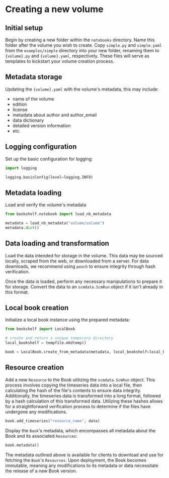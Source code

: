 # Creating a new volume

## Initial setup

Begin by creating a new folder within the `notebooks` directory. Name this folder after the volume
you wish to create. Copy `simple.py` and `simple.yaml` from the `examples/simple` directory into your
new folder, renaming them to `{volume}.py` and `{volume}.yaml`, respectively. These files will serve
as templates to kickstart your volume creation process.

## Metadata storage

Updating the `{volume}.yaml` with the volume's metadata, this may include:

- name of the volume
- edition
- license
- metadata about author and author_email
- data dictionary
- detailed version information
- etc.

## Logging configuration

Set up the basic configuration for logging:

```python
import logging

logging.basicConfig(level=logging.INFO)
```

## Metadata loading

Load and verify the volume's metadata

```python
from bookshelf.notebook import load_nb_metadata

metadata = load_nb_metadata("volume/volume")
metadata.dict()
```

## Data loading and transformation

Load the data intended for storage in the volume. This data may be sourced locally,
scraped from the web, or downloaded from a server. For data downloads, we recommend
using `pooch` to ensure integrity through hash verification.

Once the data is loaded, perform any necessary manipulations to prepare it for storage.
Convert the data to an `scmdata.ScmRun` object if it isn't already in this format.

## Local book creation

Initialize a local book instance using the prepared metadata:

```python
from bookshelf import LocalBook

# create and return a unique temporary directory
local_bookshelf = tempfile.mkdtemp()

book = LocalBook.create_from_metadata(metadata, local_bookshelf=local_bookshelf)
```

## Resource creation

Add a new `Resource` to the Book utilizing the `scmdata.ScmRun` object. This process involves copying
the timeseries data into a local file, then calculating the hash of the file's contents to ensure data
integrity. Additionally, the timeseries data is transformed into a long format, followed by a hash
calculation of this transformed data. Utilizing these hashes allows for a straightforward verification
process to determine if the files have undergone any modifications.

```python
book.add_timeseries("resource_name", data)
```

Display the `Book`'s metadata, which encompasses all metadata about the Book and its associated
`Resources`:

```python
book.metadata()
```

The metadata outlined above is available for clients to download and use for fetching the `Book`'s
`Resources`. Upon deployment, the Book becomes immutable, meaning any modifications to its metadata
or data necessitate the release of a new Book version.
